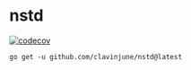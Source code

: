 # nstd

[![codecov](https://codecov.io/gh/clavinjune/nstd/branch/main/graph/badge.svg?token=2EFT82SAV5)](https://codecov.io/gh/clavinjune/nstd)

```shell
go get -u github.com/clavinjune/nstd@latest
```
